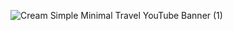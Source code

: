 ![Cream Simple Minimal Travel YouTube Banner (1)](https://github.com/juliuscecilia33/Sage/assets/63413098/fa116423-0433-44ae-a7f4-efdeb594ed74)
